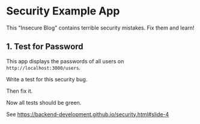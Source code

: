 # Security Example App

This "Insecure Blog" contains terrible security
mistakes. Fix them and learn!

## 1. Test for Password

This app displays the passwords of all users on
`http://localhost:3000/users`.

Write a test for this security bug.

Then fix it.

Now all tests should be green.

See https://backend-development.github.io/security.html#slide-4
